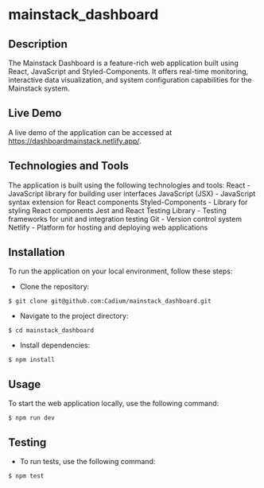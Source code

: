 # mainstack_dashboard

## Description
The Mainstack Dashboard is a feature-rich web application built using React, JavaScript and Styled-Components. It offers real-time monitoring, interactive data visualization, and system configuration capabilities for the Mainstack system. 

## Live Demo
A live demo of the application can be accessed at https://dashboardmainstack.netlify.app/.

## Technologies and Tools
The application is built using the following technologies and tools:
React - JavaScript library for building user interfaces
JavaScript (JSX) - JavaScript syntax extension for React components
Styled-Components - Library for styling React components
Jest and React Testing Library - Testing frameworks for unit and integration testing
Git - Version control system
Netlify - Platform for hosting and deploying web applications

## Installation
To run the application on your local environment, follow these steps:

- Clone the repository:

```
$ git clone git@github.com:Cadium/mainstack_dashboard.git
```

- Navigate to the project directory:

```
$ cd mainstack_dashboard
```

- Install dependencies:
```
$ npm install
```

## Usage
To start the web application locally, use the following command:
```
$ npm run dev
```

## Testing
- To run tests, use the following command:

```
$ npm test
```
